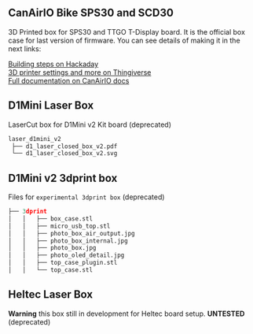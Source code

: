 ## CanAirIO Bike SPS30 and SCD30

3D Printed box for SPS30 and TTGO T-Display board. It is the official box case for last version of firmware. You can see details of making it in the next links:

[Building steps on Hackaday](https://hackaday.io/project/179753/instructions)  
[3D printer settings and more on Thingiverse](https://www.thingiverse.com/thing:4886061)  
[Full documentation on CanAirIO docs](https://canair.io/docs/canairio_bike.html)  

## D1Mini Laser Box

LaserCut box for D1Mini v2 Kit board (deprecated)

```python
laser_d1mini_v2
 ├── d1_laser_closed_box_v2.pdf
 └── d1_laser_closed_box_v2.svg
```

## D1Mini v2 3dprint box

Files for `experimental 3dprint box` (deprecated)

```python
├── 3dprint
│   │   ├── box_case.stl
│   │   ├── micro_usb_top.stl
│   │   ├── photo_box_air_output.jpg
│   │   ├── photo_box_internal.jpg
│   │   ├── photo_box.jpg
│   │   ├── photo_oled_detail.jpg
│   │   ├── top_case_plugin.stl
│   │   └── top_case.stl
```

## Heltec Laser Box

**Warning** this box still in development for Heltec board setup. **UNTESTED** (deprecated)


